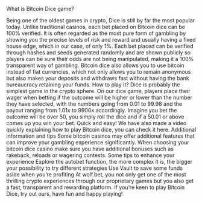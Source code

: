 What is Bitcoin Dice game?

Being one of the oldest games in crypto, Dice is still by far the most popular today. Unlike traditional casinos, each bet placed on Bitcoin dice can be 100% verified.
It is often regarded as the most pure form of gambling by showing you the precise levels of risk and reward and usually having a fixed house edge, which in our case, of only 1%.
Each bet placed can be verified through hashes and seeds generated randomly and are shown publicly so players can be sure their odds are not being manipulated, making it a 100% transparent way of gambling.
Bitcoin dice also allows you to use bitcoin instead of fiat currencies, which not only allows you to remain anonymous but also makes your deposits and withdraws fast without having the bank bureaucracy retaining your funds.
How to play it?
Dice is probably the simplest game in the crypto sphere. On our dice game, players place their wager when betting if the outcome will be higher or lower than the number they have selected, with the numbers going from 0.01 to 99.98 and the payout ranging from 1.01x to 9900x accordingly. Imagine you bet the outcome will be over 50, you simply roll the dice and if a 50.01 or above comes up you win your bet. Quick and easy!
We have also made a video quickly explaining how to play Bitcoin dice, you can check it here.
Additional information and tips
Some bitcoin casinos may offer additional features that can improve your gambling experience significantly.
When choosing your bitcoin dice casino make sure you have additional bonuses such as rakeback, reloads or wagering contests.
Some tips to enhance your experience
Explore the autobet function, the more complex it is, the bigger your possibility to try different strategies
Use Vault to save some funds aside when you’re profiting
At wolf.bet, you not only get one of the most thrilling crypto experiences through our proprietary games but you also get a fast, transparent and rewarding platform. If you’re keen to play Bitcoin Dice, try out ours, have fun and happy playing!